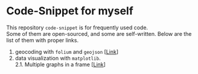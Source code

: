 # Code-Snippet for myself
This repository `code-snippet` is for frequently used code.  
Some of them are open-sourced, and some are self-written.
Below are the list of them with proper links.

1. geocoding with `folium` and `geojson` [<a href='https://github.com/jehyunlee/code-snippet/blob/master/1_folium_geojson/190712_folium_geojson.md'>Link</a>]  
2. data visualization with `matplotlib`.  
2.1. Multiple graphs in a frame [<a href=https://rawcdn.githack.com/jehyunlee/code-snippet/3ea9c0e48a51aace37fbd500cf9309c99342b4bc/2_matplotlib/WindAnalysis.html>Link</a>]
